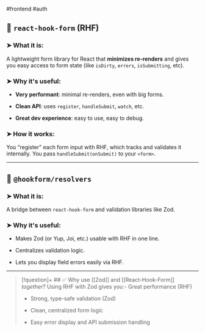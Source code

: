 #frontend #auth 
## 🧰 `react-hook-form` (RHF)

### ➤ What it is:

A lightweight form library for React that **minimizes re-renders** and gives you easy access to form state (like `isDirty`, `errors`, `isSubmitting`, etc).

### ➤ Why it's useful:

- **Very performant**: minimal re-renders, even with big forms.
    
- **Clean API**: uses `register`, `handleSubmit`, `watch`, etc.
    
- **Great dev experience**: easy to use, easy to debug.
    

### ➤ How it works:

You “register” each form input with RHF, which tracks and validates it internally. You pass `handleSubmit(onSubmit)` to your `<form>`.

---
## 🧰 `@hookform/resolvers`

### ➤ What it is:

A bridge between `react-hook-form` and validation libraries like Zod.

### ➤ Why it's useful:

- Makes Zod (or Yup, Joi, etc.) usable with RHF in one line.
    
- Centralizes validation logic.
    
- Lets you display field errors easily via RHF.
---
> [!question]+ ## ✅ Why use [[Zod]] and [[React-Hook-Form]] _together_?
> Using RHF with Zod gives you:- Great performance (RHF)
   > 
> - Strong, type-safe validation (Zod)
>    
> - Clean, centralized form logic
 >   
>- Easy error display and API submission handling

